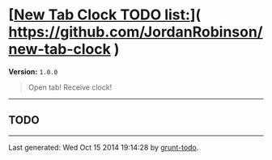 # [[New Tab Clock TODO list:](https://github.com/JordanRobinson/new-tab-clock)]( https://github.com/JordanRobinson/new-tab-clock )

**Version:** `1.0.0`

> Open tab! Receive clock!

* * *

## TODO


* * *

Last generated: Wed Oct 15 2014 19:14:28 by [grunt-todo](https://github.com/leny/grunt-todo).
